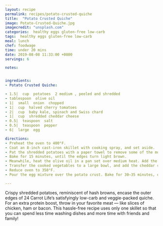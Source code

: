 ```yaml
---
layout: recipe
permalink: recipes/potato-crusted-quiche
title:  "Potato Crusted Quiche"
image: Potato-Crusted-Quiche.jpg
imagecredit: "unsplash.com"
categories:  healthy eggs gluten-free low-carb
tags:  healthy eggs gluten-free low-carb
meal: lunch
chef: foodwage
time: under 20 mins
date: 2019-08-08 11:33:00 +0800
servings: 6

notes:


ingredients:
- Potato Crusted Quiche:

- 1.5|  cup  potatoes  2 medium , peeled and shredded
- tablespoon  olive oil
- 1|  small  onion  chopped
- 1|  cup  halved cherry tomatoes
- 2|  cup  baby kale, spinach and Swiss chard
- 1|  cup  shredded cheddar cheese
- 0.5|  teaspoon  salt
- 0.5|  teaspoon  pepper
- 6|  large  egg

directions:
- Preheat the oven to 400°F.
- Coat an 8-inch cast-iron skillet with cooking spray, and set aside.
- Pat the shredded potatoes with a paper towel to remove some of the moisture. Line the potatoes along the bottom and sides of the greased skillet, pressing down slightly. Coat the top with more cooking spray.
- Bake for 15 minutes, until the edges turn light brown.
- Meanwhile, heat the olive oil in a pan set over medium heat. Add the onions, and cook until translucent. Then add the tomatoes and mixed greens, and cook for a minute or two until the greens reduce.
- Transfer the cooked vegetables to a large bowl, and add the cheddar cheese, salt, pepper and eggs. Stir to combine.
- Reduce oven to 350°F.
- Pour the egg mixture over the potato crust. Bake for 30–35 minutes, or until eggs are set.

---
```


Crispy shredded potatoes, reminiscent of hash browns, encase the outer edges of 24 Carrot Life’s satisfyingly low-carb and veggie-packed quiche. For an extra protein boost, throw in your favorite meat — like slices of chicken, ham or bacon. This hassle-free recipe uses only one skillet so that you can spend less time washing dishes and more time with friends and family!